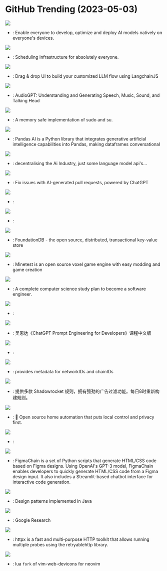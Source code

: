 # GitHub Trending (2023-05-03)

![](https://img.shields.io/badge/Python-New%201-green?style=flat-square&logo=appveyor)
- [](https://github.comundefined): Enable everyone to develop, optimize and deploy AI models natively on everyone's devices.

![](https://img.shields.io/badge/TypeScript-New%20491-green?style=flat-square&logo=appveyor)
- [](https://github.comundefined): Scheduling infrastructure for absolutely everyone.

![](https://img.shields.io/badge/JavaScript-New%2063-green?style=flat-square&logo=appveyor)
- [](https://github.comundefined): Drag & drop UI to build your customized LLM flow using LangchainJS

![](https://img.shields.io/badge/Python-New%20760-green?style=flat-square&logo=appveyor)
- [](https://github.comundefined): AudioGPT: Understanding and Generating Speech, Music, Sound, and Talking Head

![](https://img.shields.io/badge/Rust-New%20279-green?style=flat-square&logo=appveyor)
- [](https://github.comundefined): A memory safe implementation of sudo and su.

![](https://img.shields.io/badge/Python-New%20463-green?style=flat-square&logo=appveyor)
- [](https://github.comundefined): Pandas AI is a Python library that integrates generative artificial intelligence capabilities into Pandas, making dataframes conversational

![](https://img.shields.io/badge/Python-New%202-green?style=flat-square&logo=appveyor)
- [](https://github.comundefined): decentralising the Ai Industry, just some language model api's...

![](https://img.shields.io/badge/Python-New%2071-green?style=flat-square&logo=appveyor)
- [](https://github.comundefined): Fix issues with AI-generated pull requests, powered by ChatGPT

![](https://img.shields.io/badge/Python-New%20185-green?style=flat-square&logo=appveyor)
- [](https://github.comundefined): 

![](https://img.shields.io/badge/Java-New%206-green?style=flat-square&logo=appveyor)
- [](https://github.comundefined): 

![](https://img.shields.io/badge/C%2B%2B-New%2013-green?style=flat-square&logo=appveyor)
- [](https://github.comundefined): FoundationDB - the open source, distributed, transactional key-value store

![](https://img.shields.io/badge/C%2B%2B-New%2012-green?style=flat-square&logo=appveyor)
- [](https://github.comundefined): Minetest is an open source voxel game engine with easy modding and game creation

![](https://img.shields.io/badge/none-New%20340-green?style=flat-square&logo=appveyor)
- [](https://github.comundefined): A complete computer science study plan to become a software engineer.

![](https://img.shields.io/badge/Python-New%20283-green?style=flat-square&logo=appveyor)
- [](https://github.comundefined): 

![](https://img.shields.io/badge/Jupyter%20Notebook-New%2064-green?style=flat-square&logo=appveyor)
- [](https://github.comundefined): 吴恩达《ChatGPT Prompt Engineering for Developers》课程中文版

![](https://img.shields.io/badge/Python-New%2078-green?style=flat-square&logo=appveyor)
- [](https://github.comundefined): 

![](https://img.shields.io/badge/Kotlin-New%2010-green?style=flat-square&logo=appveyor)
- [](https://github.comundefined): provides metadata for networkIDs and chainIDs

![](https://img.shields.io/badge/none-New%2045-green?style=flat-square&logo=appveyor)
- [](https://github.comundefined): 提供多款 Shadowrocket 规则，拥有强劲的广告过滤功能。每日8时重新构建规则。

![](https://img.shields.io/badge/Python-New%20158-green?style=flat-square&logo=appveyor)
- [](https://github.comundefined): 🏡 Open source home automation that puts local control and privacy first.

![](https://img.shields.io/badge/TypeScript-New%2051-green?style=flat-square&logo=appveyor)
- [](https://github.comundefined): 

![](https://img.shields.io/badge/Python-New%2038-green?style=flat-square&logo=appveyor)
- [](https://github.comundefined): FigmaChain is a set of Python scripts that generate HTML/CSS code based on Figma designs. Using OpenAI's GPT-3 model, FigmaChain enables developers to quickly generate HTML/CSS code from a Figma design input. It also includes a Streamlit-based chatbot interface for interactive code generation.

![](https://img.shields.io/badge/Java-New%2035-green?style=flat-square&logo=appveyor)
- [](https://github.comundefined): Design patterns implemented in Java

![](https://img.shields.io/badge/Jupyter%20Notebook-New%2018-green?style=flat-square&logo=appveyor)
- [](https://github.comundefined): Google Research

![](https://img.shields.io/badge/Go-New%20115-green?style=flat-square&logo=appveyor)
- [](https://github.comundefined): httpx is a fast and multi-purpose HTTP toolkit that allows running multiple probes using the retryablehttp library.

![](https://img.shields.io/badge/Lua-New%202-green?style=flat-square&logo=appveyor)
- [](https://github.comundefined): lua `fork` of vim-web-devicons for neovim

